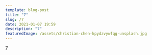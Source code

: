 ```yaml
---
template: blog-post
title: "7"
slug: /7
date: 2021-01-07 19:59
description: "7"
featuredImage: /assets/christian-chen-kpydzvywfqg-unsplash.jpg
---
```

7